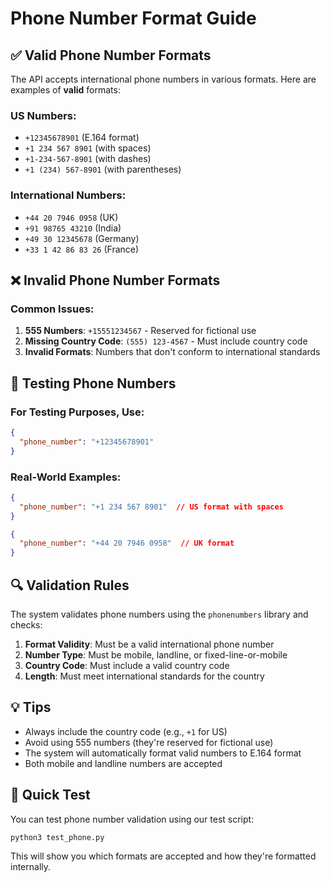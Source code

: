 # Phone Number Format Guide

## ✅ **Valid Phone Number Formats**

The API accepts international phone numbers in various formats. Here are examples of **valid** formats:

### US Numbers:
- `+12345678901` (E.164 format)
- `+1 234 567 8901` (with spaces)
- `+1-234-567-8901` (with dashes)
- `+1 (234) 567-8901` (with parentheses)

### International Numbers:
- `+44 20 7946 0958` (UK)
- `+91 98765 43210` (India)
- `+49 30 12345678` (Germany)
- `+33 1 42 86 83 26` (France)

## ❌ **Invalid Phone Number Formats**

### Common Issues:
1. **555 Numbers**: `+15551234567` - Reserved for fictional use
2. **Missing Country Code**: `(555) 123-4567` - Must include country code
3. **Invalid Formats**: Numbers that don't conform to international standards

## 🧪 **Testing Phone Numbers**

### For Testing Purposes, Use:
```json
{
  "phone_number": "+12345678901"
}
```

### Real-World Examples:
```json
{
  "phone_number": "+1 234 567 8901"  // US format with spaces
}
```

```json
{
  "phone_number": "+44 20 7946 0958"  // UK format
}
```

## 🔍 **Validation Rules**

The system validates phone numbers using the `phonenumbers` library and checks:

1. **Format Validity**: Must be a valid international phone number
2. **Number Type**: Must be mobile, landline, or fixed-line-or-mobile
3. **Country Code**: Must include a valid country code
4. **Length**: Must meet international standards for the country

## 💡 **Tips**

- Always include the country code (e.g., `+1` for US)
- Avoid using 555 numbers (they're reserved for fictional use)
- The system will automatically format valid numbers to E.164 format
- Both mobile and landline numbers are accepted

## 🚀 **Quick Test**

You can test phone number validation using our test script:

```bash
python3 test_phone.py
```

This will show you which formats are accepted and how they're formatted internally.
